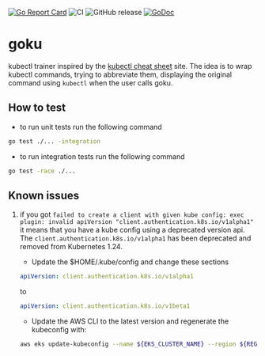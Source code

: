 [![Go Report Card](https://goreportcard.com/badge/github.com/fernandoocampo/goku)](https://goreportcard.com/report/github.com/fernandoocampo/goku) ![CI](https://github.com/fernandoocampo/goku/actions/workflows/quality.yaml/badge.svg?branch=main) ![GitHub release](https://img.shields.io/github/release/fernandoocampo/goku/all.svg?style=plastic) [![GoDoc](https://godoc.org/github.com/fernandoocampo/goku?status.svg)](https://godoc.org/github.com/fernandoocampo/goku)


# goku
kubectl trainer inspired by the [kubectl cheat sheet](https://kubernetes.io/docs/reference/kubectl/cheatsheet/) site. The idea is to wrap kubectl commands, trying to abbreviate them, displaying the original command using `kubectl` when the user calls goku.

## How to test

* to run unit tests run the following command

```sh
go test ./... -integration
```

* to run integration tests run the following command

```sh
go test -race ./...
```

## Known issues

1. if you got `failed to create a client with given kube config: exec plugin: invalid apiVersion "client.authentication.k8s.io/v1alpha1"` it means that you have a kube config using a deprecated version api. The `client.authentication.k8s.io/v1alpha1` has been deprecated and removed from Kubernetes 1.24. 

    * Update the $HOME/.kube/config and change these sections

    ```yaml
    apiVersion: client.authentication.k8s.io/v1alpha1
    ```
    to
    ```yaml
    apiVersion: client.authentication.k8s.io/v1beta1
    ```

    * Update the AWS CLI to the latest version and regenerate the kubeconfig with:

    ```sh
    aws eks update-kubeconfig --name ${EKS_CLUSTER_NAME} --region ${REGION}
    ```

